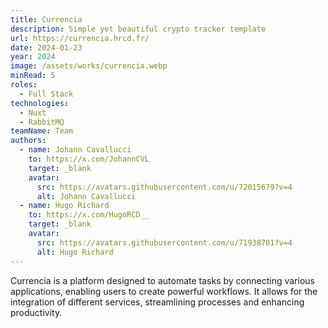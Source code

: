 ```yaml
---
title: Currencia
description: Simple yet beautiful crypto tracker template
url: https://currencia.hrcd.fr/
date: 2024-01-23
year: 2024
image: /assets/works/currencia.webp
minRead: 5
roles:
  - Full Stack
technologies:
  - Nuxt
  - RabbitMQ
teamName: Team
authors:
  - name: Johann Cavallucci
    to: https://x.com/JohannCVL
    target: _blank
    avatar:
      src: https://avatars.githubusercontent.com/u/72015679?v=4
      alt: Johann Cavallucci
  - name: Hugo Richard
    to: https://x.com/HugoRCD__
    target: _blank
    avatar:
      src: https://avatars.githubusercontent.com/u/71938701?v=4
      alt: Hugo Richard
---
```


Currencia is a platform designed to automate tasks by connecting various applications, enabling users to create powerful workflows. It allows for the integration of different services, streamlining processes and enhancing productivity.
